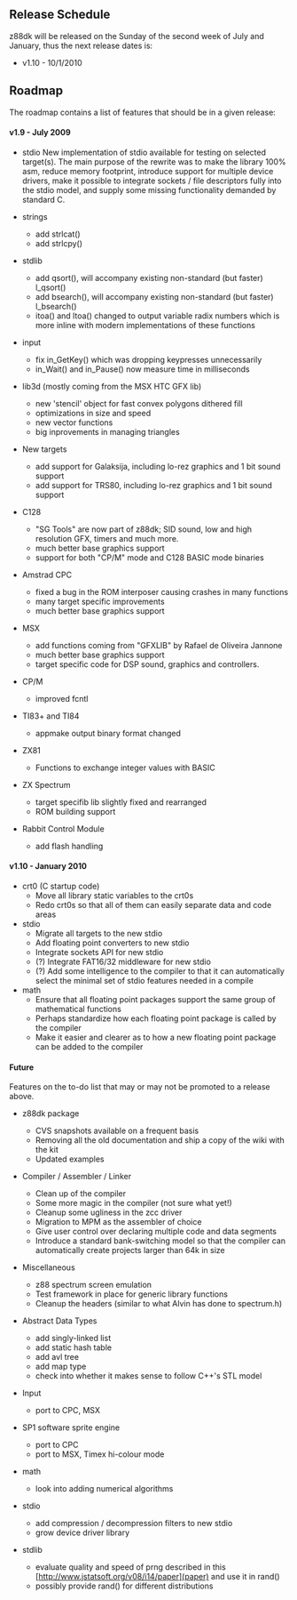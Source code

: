 ## Release Schedule

z88dk will be released on the Sunday of the second week of July and January, thus the next release dates is:

   * v1.10   - 10/1/2010









## Roadmap

The roadmap contains a list of features that should be in a given release:

#### v1.9 - July 2009

   * stdio
New implementation of stdio available for testing on selected target(s).  The main purpose of the rewrite was to make the library 100% asm, reduce memory footprint, introduce support for multiple device drivers, make it possible to integrate sockets / file descriptors fully into the stdio model, and supply some missing functionality demanded by standard C.

   * strings
      * add strlcat()
      * add strlcpy()
   * stdlib
      * add qsort(), will accompany existing non-standard (but faster) l_qsort()
      * add bsearch(), will accompany existing non-standard (but faster) l_bsearch()
      * itoa() and ltoa() changed to output variable radix numbers which is more inline with modern implementations of these functions
   * input
      * fix in_GetKey() which was dropping keypresses unnecessarily
      * in_Wait() and in_Pause() now measure time in milliseconds
   * lib3d (mostly coming from the MSX HTC GFX lib)
      * new 'stencil' object for fast convex polygons dithered fill
      * optimizations in size and speed
      * new vector functions
      * big inprovements in managing triangles
   * New targets
      * add support for Galaksija, including lo-rez graphics and 1 bit sound support
      * add support for TRS80, including lo-rez graphics and 1 bit sound support
   * C128
      * "SG Tools" are now part of z88dk; SID sound, low and high resolution GFX, timers and much more.
      * much better base graphics support
      * support for both "CP/M" mode and C128 BASIC mode binaries
   * Amstrad CPC
      * fixed a bug in the ROM interposer causing crashes in many functions
      * many target specific improvements
      * much better base graphics support
   * MSX
      * add functions coming from "GFXLIB" by Rafael de Oliveira Jannone
      * much better base graphics support
      * target specific code for DSP sound, graphics and controllers.
   * CP/M
      * improved fcntl
   * TI83+ and TI84
      * appmake output binary format changed
   * ZX81
      * Functions to exchange integer values with BASIC
   * ZX Spectrum
      * target specifib lib slightly fixed and rearranged
      * ROM building support
   * Rabbit Control Module
      * add flash handling


#### v1.10 - January 2010

   * crt0 (C startup code)
      * Move all library static variables to the crt0s
      * Redo crt0s so that all of them can easily separate data and code areas
   * stdio
      * Migrate all targets to the new stdio
      * Add floating point converters to new stdio
      * Integrate sockets API for new stdio
      * (?) Integrate FAT16/32 middleware for new stdio
      * (?) Add some intelligence to the compiler to that it can automatically select the minimal set of stdio features needed in a compile
   * math
      * Ensure that all floating point packages support the same group of mathematical functions
      * Perhaps standardize how each floating point package is called by the compiler
      * Make it easier and clearer as to how a new floating point package can be added to the compiler


#### Future

Features on the to-do list that may or may not be promoted to a release above.


*  z88dk package
     * CVS snapshots available on a frequent basis
     * Removing all the old documentation and ship a copy of the wiki with the kit
     * Updated examples

*  Compiler / Assembler / Linker
     * Clean up of the compiler
     * Some more magic in the compiler (not sure what yet!)
     * Cleanup some ugliness in the zcc driver
     * Migration to MPM as the assembler of choice
     * Give user control over declaring multiple code and data segments
     * Introduce a standard bank-switching model so that the compiler can automatically create projects larger than 64k in size

*  Miscellaneous
     * z88 spectrum screen emulation
     * Test framework in place for generic library functions
     * Cleanup the headers (similar to what Alvin has done to spectrum.h)

*  Abstract Data Types
      * add singly-linked list
      * add static hash table
      * add avl tree
      * add map type
      * check into whether it makes sense to follow C++'s STL model

*  Input
      * port to CPC, MSX

*  SP1 software sprite engine
      * port to CPC
      * port to MSX, Timex hi-colour mode

*  math
      * look into adding numerical algorithms

*  stdio
      * add compression / decompression filters to new stdio
      * grow device driver library

*  stdlib
      * evaluate quality and speed of prng described in this [http://www.jstatsoft.org/v08/i14/paper](paper) and use it in rand()
      * possibly provide rand() for different distributions
